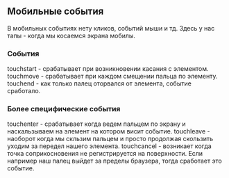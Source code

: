 ## Мобильные события
В мобильных событиях нету кликов, событий мыши и тд. Здесь у нас тапы - когда мы косаемся экрана мобилы.

### События ###
touchstart - срабатывает при возникновении касания с элементом.
touchmove - срабатывает при каждом смещении пальца по элементу.
touchend - как только палец оторвался от элемента, событие сработало.
### Более специфические события ###
touchenter - срабатывает когда ведем пальцем по экрану и наскальзываем на элемент на котором висит событие.
touchleave - наоборот когда мы скльзим пальцем и просто продолжая скользить уходим за передел нашего элемента.
touchcancel - возникает когда точка соприкосновения не регистрируется на поверхности. Если например наш палец выйдет за пределы браузера, тогда сработает это событие.

